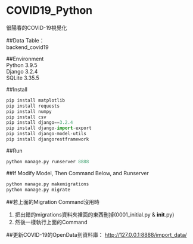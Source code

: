 # COVID19_Python
很陽春的COVID-19視覺化

##Data Table：
<br>
backend_covid19

##Environment
<br>
Python 3.9.5
<br>
Django 3.2.4
<br>
SQLite 3.35.5

##Install
```Python
pip install matplotlib
pip install requests
pip install numpy
pip install csv
pip install django==3.2.4
pip install django-import-export
pip install django-model-utils
pip install djangorestframework
```

##Run
```Python
python manage.py runserver 8888
```

##If Modify Model, Then Command Below, and Runserver
```Python
python manage.py makemigrations
python manage.py migrate
```

##若上面的Migration Command沒用時
1. 把出錯的migrations資料夾裡面的東西刪掉(0001_initial.py & __init__.py)
2. 然後一樣執行上面的Command

##更新COVID-19的OpenData到資料庫：
http://127.0.0.1:8888/import_data/



